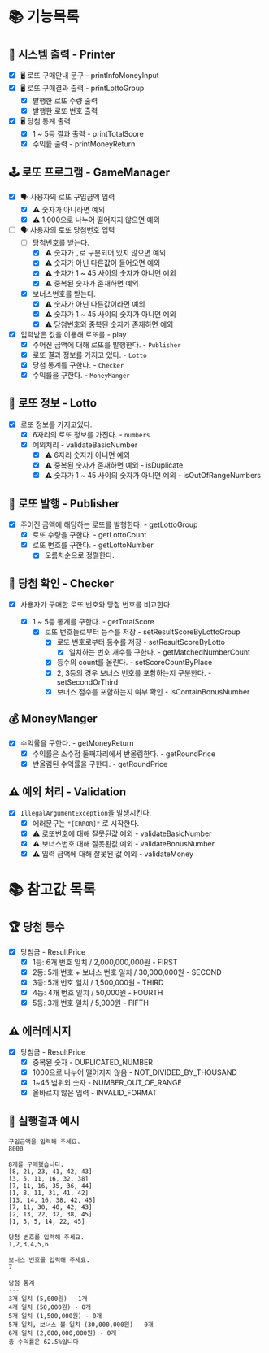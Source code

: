 # 📚 기능목록

## 💭 시스템 출력 - Printer

- [x] 🖥️ 로또 구매안내 문구 - printInfoMoneyInput
- [x] 🖥️ 로또 구매결과 출력 - printLottoGroup
    - [x] 발행한 로또 수량 출력
    - [x] 발행한 로또 번호 출력

- [x] 🖥️ 당첨 통계 출력
    - [x] 1 ~ 5등 결과 출력 - printTotalScore
    - [x] 수익률 출력 - printMoneyReturn

## 🕹️ 로또 프로그램 - GameManager

- [x] 🗣️ 사용자의 로또 구입금액 입력
    - [x] ⚠️ 숫자가 아니라면 예외
    - [x] ⚠️ 1,000으로 나누어 떨어지지 않으면 예외

- [ ] 🗣️ 사용자의 로또 당첨번호 입력
    - [ ] 당첨번호를 받는다.
        - [x] ⚠️ 숫자가 `,`로 구분되어 있지 않으면 예외
        - [x] ⚠️ 숫자가 아닌 다른값이 들어오면 예외
        - [x] ⚠️ 숫자가 1 ~ 45 사이의 숫자가 아니면 예외
        - [x] ⚠️ 중복된 숫자가 존재하면 예외
    - [x] 보너스번호를 받는다.
        - [x] ⚠️ 숫자가 아닌 다른값이라면 예외
        - [x] ⚠️ 숫자가 1 ~ 45 사이의 숫자가 아니면 예외
        - [x] ⚠️ 당첨번호와 중복된 숫자가 존재하면 예외

- [x] 입력받은 값을 이용해 로또를 - play
    - [x] 주어진 금액에 대해 로또를 발행한다. - `Publisher`
    - [x] 로또 결과 정보를 가지고 있다. - `Lotto`
    - [x] 당첨 통계를 구한다. - `Checker`
    - [x] 수익률을 구한다. - `MoneyManger`

## 💭 로또 정보 - Lotto

- [x] 로또 정보를 가지고있다.
    - [x] 6자리의 로또 정보를 가진다. - `numbers`
    - [x] 예외처리 - validateBasicNumber
        - [x] ⚠️ 6자리 숫자가 아니면 예외
        - [x] ⚠️ 중복된 숫자가 존재하면 예외 - isDuplicate
        - [x] ⚠️ 숫자가 1 ~ 45 사이의 숫자가 아니면 예외 - isOutOfRangeNumbers

## 🎲 로또 발행 - Publisher

- [x] 주어진 금액에 해당하는 로또를 발행한다. - getLottoGroup
    - [x] 로또 수량을 구한다. - getLottoCount
    - [x] 로또 번호를 구한다. - getLottoNumber
        - [x] 오름차순으로 정렬한다.

## 🔎 당첨 확인 - Checker

- [x] 사용자가 구매한 로또 번호와 당첨 번호를 비교한다.

    - [x] 1 ~ 5등 통계를 구한다. - getTotalScore
        - [x] 로또 번호들로부터 등수를 저장 - setResultScoreByLottoGroup
            - [x] 로또 번호로부터 등수를 저장 - setResultScoreByLotto
                - [x] 일치하는 번호 개수를 구한다. - getMatchedNumberCount
            - [x] 등수의 count를 올린다. - setScoreCountByPlace
            - [x] 2, 3등의 경우 보너스 번호를 포함하는지 구분한다. - setSecondOrThird
            - [x] 보너스 점수를 포함하는지 여부 확인 - isContainBonusNumber

## 💰 MoneyManger

- [x] 수익률을 구한다. - getMoneyReturn
    - [x] 수익률은 소수점 둘째자리에서 반올림한다. - getRoundPrice
    - [x] 반올림된 수익률을 구한다. - getRoundPrice

## ⚠️ 예외 처리 - Validation

- [x] `IllegalArgumentException`을 발생시킨다.
    - [x] 에러문구는 `"[ERROR]"` 로 시작한다.
    - [x] ⚠️ 로또번호에 대해 잘못된값 예외 - validateBasicNumber
    - [x] ⚠️ 보너스번호 대해 잘못된값 예외 - validateBonusNumber
    - [x] ⚠️ 입력 금액에 대해 잘못된 값 예외 - validateMoney

# 📚 참고값 목록

## 🏆 당첨 등수

- [x] 당첨금 - ResultPrice
    - [x] 1등: 6개 번호 일치 / 2,000,000,000원 - FIRST
    - [x] 2등: 5개 번호 + 보너스 번호 일치 / 30,000,000원 - SECOND
    - [x] 3등: 5개 번호 일치 / 1,500,000원 - THIRD
    - [x] 4등: 4개 번호 일치 / 50,000원 - FOURTH
    - [x] 5등: 3개 번호 일치 / 5,000원 - FIFTH

## ⚠️ 에러메시지

- [x] 당첨금 - ResultPrice
    - [x] 중복된 숫자 - DUPLICATED_NUMBER
    - [x] 1000으로 나누어 떨어지지 않음 - NOT_DIVIDED_BY_THOUSAND
    - [x] 1~45 범위외 숫자 - NUMBER_OUT_OF_RANGE
    - [x] 올바르지 않은 입력 - INVALID_FORMAT

## 📝 실행결과 예시

```text
구입금액을 입력해 주세요.
8000

8개를 구매했습니다.
[8, 21, 23, 41, 42, 43] 
[3, 5, 11, 16, 32, 38] 
[7, 11, 16, 35, 36, 44] 
[1, 8, 11, 31, 41, 42] 
[13, 14, 16, 38, 42, 45] 
[7, 11, 30, 40, 42, 43] 
[2, 13, 22, 32, 38, 45] 
[1, 3, 5, 14, 22, 45]

당첨 번호를 입력해 주세요.
1,2,3,4,5,6

보너스 번호를 입력해 주세요.
7

당첨 통계
---
3개 일치 (5,000원) - 1개
4개 일치 (50,000원) - 0개
5개 일치 (1,500,000원) - 0개
5개 일치, 보너스 볼 일치 (30,000,000원) - 0개
6개 일치 (2,000,000,000원) - 0개
총 수익률은 62.5%입니다
```